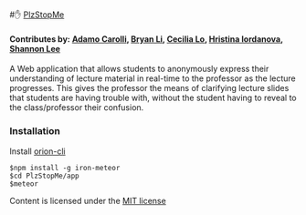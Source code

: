 #:raised_hand: [PlzStopMe](http://plzstop.me)

#### Contributes by: [Adamo Carolli](https://github.com/adamocarolli), [Bryan Li](https://github.com/bryanlimy), [Cecilia Lo](https://github.com/cecilialo), [Hristina Iordanova](https://github.com/HrisIord), [Shannon Lee](https://github.com/ShannonKLee)

A Web application that allows students to anonymously express their understanding of lecture material in real-time to the professor as the lecture progresses. This gives the professor the means of clarifying lecture slides that students are having trouble with, without the student having to reveal to the class/professor their confusion.


### Installation
Install [orion-cli](https://github.com/matteodem/orion-cli)
```
$npm install -g iron-meteor
$cd PlzStopMe/app
$meteor
```






Content is licensed under the [MIT license](https://opensource.org/licenses/MIT)
